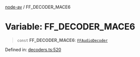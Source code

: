 [node-av](../globals.md) / FF\_DECODER\_MACE6

# Variable: FF\_DECODER\_MACE6

> `const` **FF\_DECODER\_MACE6**: [`FFAudioDecoder`](../type-aliases/FFAudioDecoder.md)

Defined in: [decoders.ts:520](https://github.com/seydx/av/blob/f8631fc881b394300b1479f511d55cf1c370a87f/src/constants/decoders.ts#L520)
